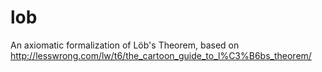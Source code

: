 lob
===

An axiomatic formalization of Löb's Theorem, based on http://lesswrong.com/lw/t6/the_cartoon_guide_to_l%C3%B6bs_theorem/
